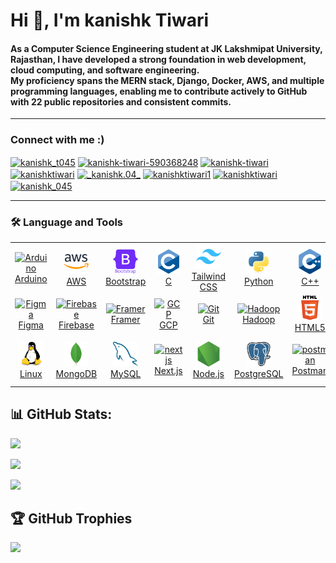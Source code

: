 <h1>Hi 👋, I'm kanishk Tiwari</h1>
<h4>As a Computer Science Engineering student at JK Lakshmipat University, Rajasthan, I have developed a strong foundation in web development, cloud computing, and software engineering. 
<br>
My proficiency spans the MERN stack, Django, Docker, AWS, and multiple programming languages, enabling me to contribute actively to GitHub with 22 public repositories and consistent commits.</h4>
<hr>
<h3> Connect with me :) </h3>
<p align="left">
<a href="https://twitter.com/kanishk_t045" target="blank"><img align="center" src="https://raw.githubusercontent.com/rahuldkjain/github-profile-readme-generator/master/src/images/icons/Social/twitter.svg" alt="kanishk_t045" height="30" width="40" /></a>
<a href="https://linkedin.com/in/kanishk-tiwari-590368248" target="blank"><img align="center" src="https://raw.githubusercontent.com/rahuldkjain/github-profile-readme-generator/master/src/images/icons/Social/linked-in-alt.svg" alt="kanishk-tiwari-590368248" height="30" width="40" /></a>
<a href="https://stackoverflow.com/users/kanishk-tiwari" target="blank"><img align="center" src="https://raw.githubusercontent.com/rahuldkjain/github-profile-readme-generator/master/src/images/icons/Social/stack-overflow.svg" alt="kanishk-tiwari" height="30" width="40" /></a>
<a href="https://kaggle.com/kanishktiwari" target="blank"><img align="center" src="https://raw.githubusercontent.com/rahuldkjain/github-profile-readme-generator/master/src/images/icons/Social/kaggle.svg" alt="kanishktiwari" height="30" width="40" /></a>
<a href="https://instagram.com/_kanishk.04_" target="blank"><img align="center" src="https://raw.githubusercontent.com/rahuldkjain/github-profile-readme-generator/master/src/images/icons/Social/instagram.svg" alt="_kanishk.04_" height="30" width="40" /></a>
<a href="https://www.codechef.com/users/kanishktiwari1" target="blank"><img align="center" src="https://cdn.jsdelivr.net/npm/simple-icons@3.1.0/icons/codechef.svg" alt="kanishktiwari1" height="30" width="40" /></a>
<a href="https://www.hackerrank.com/kanishktiwari" target="blank"><img align="center" src="https://raw.githubusercontent.com/rahuldkjain/github-profile-readme-generator/master/src/images/icons/Social/hackerrank.svg" alt="kanishktiwari" height="30" width="40" /></a>
<a href="https://www.leetcode.com/kanishk_045" target="blank"><img align="center" src="https://raw.githubusercontent.com/rahuldkjain/github-profile-readme-generator/master/src/images/icons/Social/leet-code.svg" alt="kanishk_045" height="30" width="40" /></a>
</p>

<hr>

<h3> 🛠️ Language and Tools </h3>
  <table>
    <tr>
      <td align="center">
        <a href="https://www.arduino.cc/" target="_blank" rel="noreferrer">
          <img src="https://cdn.worldvectorlogo.com/logos/arduino-1.svg" alt="Arduino" width="40" height="40"/>
          <br/>Arduino
        </a>
      </td>
      <td align="center">
        <a href="https://aws.amazon.com" target="_blank" rel="noreferrer">
          <img src="https://raw.githubusercontent.com/devicons/devicon/master/icons/amazonwebservices/amazonwebservices-original-wordmark.svg" alt="AWS" width="40" height="40"/>
          <br/>AWS
        </a>
      </td>
      <td align="center">
        <a href="https://getbootstrap.com" target="_blank" rel="noreferrer">
          <img src="https://raw.githubusercontent.com/devicons/devicon/master/icons/bootstrap/bootstrap-plain-wordmark.svg" alt="Bootstrap" width="40" height="40"/>
          <br/>Bootstrap
        </a>
      </td>
      <td align="center">
        <a href="https://www.cprogramming.com/" target="_blank" rel="noreferrer">
          <img src="https://raw.githubusercontent.com/devicons/devicon/master/icons/c/c-original.svg" alt="C" width="40" height="40"/>
          <br/>C
        </a>
      </td>
      <td align="center">
        <a href="https://tailwindcss.com" target="_blank" rel="noreferrer">
          <img src="https://raw.githubusercontent.com/devicons/devicon/master/icons/tailwindcss/tailwindcss-original.svg" alt="Tailwind CSS" width="40" height="40"/>
          <br/>Tailwind CSS
        </a>
      </td>
      <td align="center">
        <a href="https://www.python.org" target="_blank" rel="noreferrer">
          <img src="https://raw.githubusercontent.com/devicons/devicon/master/icons/python/python-original.svg" alt="Python" width="40" height="40"/>
          <br/>Python
        </a>
      </td>
      <td align="center">
        <a href="https://www.w3schools.com/cpp/" target="_blank" rel="noreferrer">
          <img src="https://raw.githubusercontent.com/devicons/devicon/master/icons/cplusplus/cplusplus-original.svg" alt="C++" width="40" height="40"/>
          <br/>C++
        </a>
      </td>
      <td align="center">
        <a href="https://www.w3schools.com/css/" target="_blank" rel="noreferrer">
          <img src="https://raw.githubusercontent.com/devicons/devicon/master/icons/css3/css3-original-wordmark.svg" alt="CSS3" width="40" height="40"/>
          <br/>CSS3
        </a>
      </td>
      <td align="center">
        <a href="https://www.djangoproject.com/" target="_blank" rel="noreferrer">
          <img src="https://cdn.worldvectorlogo.com/logos/django.svg" alt="Django" width="40" height="40"/>
          <br/>Django
        </a>
      </td>
      <td align="center">
        <a href="https://expressjs.com" target="_blank" rel="noreferrer">
          <img src="https://raw.githubusercontent.com/devicons/devicon/master/icons/express/express-original-wordmark.svg" alt="Express.js" width="40" height="40"/>
          <br/>Express.js
        </a>
      </td>
    </tr>
      <td align="center">
        <a href="https://www.figma.com/" target="_blank" rel="noreferrer">
          <img src="https://www.vectorlogo.zone/logos/figma/figma-icon.svg" alt="Figma" width="40" height="40"/>
          <br/>Figma
        </a>
      </td>
      <td align="center">
        <a href="https://firebase.google.com/" target="_blank" rel="noreferrer">
          <img src="https://www.vectorlogo.zone/logos/firebase/firebase-icon.svg" alt="Firebase" width="40" height="40"/>
          <br/>Firebase
        </a>
      </td>
      <td align="center">
        <a href="https://www.framer.com/" target="_blank" rel="noreferrer">
          <img src="https://www.vectorlogo.zone/logos/framer/framer-icon.svg" alt="Framer" width="40" height="40"/>
          <br/>Framer
        </a>
      </td>
      <td align="center">
        <a href="https://cloud.google.com" target="_blank" rel="noreferrer">
          <img src="https://www.vectorlogo.zone/logos/google_cloud/google_cloud-icon.svg" alt="GCP" width="40" height="40"/>
          <br/>GCP
        </a>
      </td>
      <td align="center">
        <a href="https://git-scm.com/" target="_blank" rel="noreferrer">
          <img src="https://www.vectorlogo.zone/logos/git-scm/git-scm-icon.svg" alt="Git" width="40" height="40"/>
          <br/>Git
        </a>
      </td>
      <td align="center">
        <a href="https://hadoop.apache.org/" target="_blank" rel="noreferrer">
          <img src="https://www.vectorlogo.zone/logos/apache_hadoop/apache_hadoop-icon.svg" alt="Hadoop" width="40" height="40"/>
          <br/>Hadoop
        </a>
      </td>
      <td align="center">
        <a href="https://www.w3.org/html/" target="_blank" rel="noreferrer">
          <img src="https://raw.githubusercontent.com/devicons/devicon/master/icons/html5/html5-original-wordmark.svg" alt="HTML5" width="40" height="40"/>
          <br/>HTML5
        </a>
      </td>
      <td align="center">
        <a href="https://www.java.com" target="_blank" rel="noreferrer">
          <img src="https://raw.githubusercontent.com/devicons/devicon/master/icons/java/java-original.svg" alt="Java" width="40" height="40"/>
          <br/>Java
        </a>
      </td>
    <td align="center">
        <a href="https://www.docker.com/" target="_blank" rel="noreferrer">
          <img src="https://raw.githubusercontent.com/devicons/devicon/master/icons/docker/docker-original-wordmark.svg" alt="Docker" width="40" height="40"/>
          <br/>Docker
        </a>
      </td>
      <td align="center">
        <a href="https://kubernetes.io" target="_blank" rel="noreferrer">
          <img src="https://raw.githubusercontent.com/devicons/devicon/master/icons/kubernetes/kubernetes-plain.svg" alt="kubernetes" width="40" height="40"/>
          <br/>Kubernetes
        </a>
      </td>
    </tr>
      <td align="center">
        <a href="https://www.linux.org/" target="_blank" rel="noreferrer">
          <img src="https://raw.githubusercontent.com/devicons/devicon/master/icons/linux/linux-original.svg" alt="linux" width="40" height="40"/>
          <br/>Linux
        </a>
      </td>
      <td align="center">
        <a href="https://www.mongodb.com/" target="_blank" rel="noreferrer">
          <img src="https://raw.githubusercontent.com/devicons/devicon/master/icons/mongodb/mongodb-original.svg" alt="mongodb" width="40" height="40"/>
          <br/>MongoDB
        </a>
      </td>
      <td align="center">
        <a href="https://www.mysql.com/" target="_blank" rel="noreferrer">
          <img src="https://raw.githubusercontent.com/devicons/devicon/master/icons/mysql/mysql-original.svg" alt="mysql" width="40" height="40"/>
          <br/>MySQL
        </a>
      </td>
      <td align="center">
        <a href="https://nextjs.org/" target="_blank" rel="noreferrer">
          <img src="https://cdn.worldvectorlogo.com/logos/nextjs-2.svg" alt="nextjs" width="40" height="40"/>
          <br/>Next.js
        </a>
      </td>
      <td align="center">
        <a href="https://nodejs.org" target="_blank" rel="noreferrer">
          <img src="https://raw.githubusercontent.com/devicons/devicon/master/icons/nodejs/nodejs-original.svg" alt="nodejs" width="40" height="40"/>
          <br/>Node.js
        </a>
      </td>
      <td align="center">
        <a href="https://www.postgresql.org" target="_blank" rel="noreferrer">
          <img src="https://raw.githubusercontent.com/devicons/devicon/master/icons/postgresql/postgresql-original.svg" alt="postgresql" width="40" height="40"/>
          <br/>PostgreSQL
        </a>
      </td>
      <td align="center">
        <a href="https://postman.com" target="_blank" rel="noreferrer">
          <img src="https://www.vectorlogo.zone/logos/getpostman/getpostman-icon.svg" alt="postman" width="40" height="40"/>
          <br/>Postman
        </a>
      </td>
      <td align="center">
        <a href="https://spring.io/" target="_blank" rel="noreferrer">
          <img src="https://raw.githubusercontent.com/devicons/devicon/master/icons/spring/spring-original.svg" alt="spring" width="40" height="40"/>
          <br/>Spring Boot
        </a>
      </td>
  </table>

## 📊 GitHub Stats:
![](https://github-readme-stats.vercel.app/api?username=Kanishk-tiwari-045&theme=dark&hide_border=false&include_all_commits=false&count_private=false)<br/>

![](https://github-readme-streak-stats.herokuapp.com/?user=Kanishk-tiwari-045&theme=dark&hide_border=false)<br/>

![](https://github-readme-stats.vercel.app/api/top-langs/?username=Kanishk-tiwari-045&theme=dark&hide_border=false&include_all_commits=false&count_private=false&layout=compact)

## 🏆 GitHub Trophies
![](https://github-profile-trophy.vercel.app/?username=Kanishk-tiwari-045&theme=radical&no-frame=false&no-bg=true&margin-w=4)
